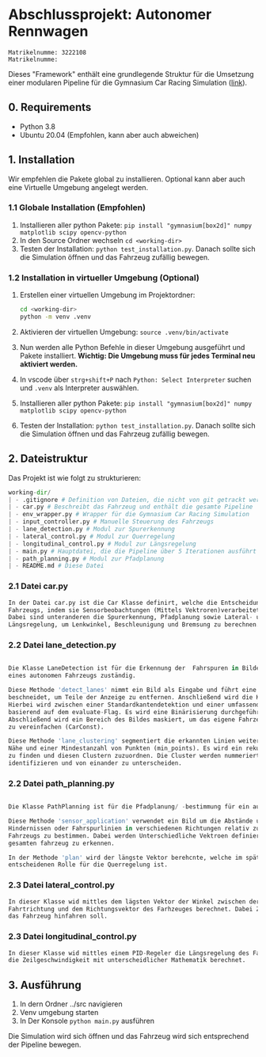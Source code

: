 # Abschlussprojekt: Autonomer Rennwagen

```
Matrikelnumme: 3222108
Matrikelnumme: 

```

Dieses "Framework" enthält eine grundlegende Struktur für die Umsetzung einer modularen Pipeline für die Gymnasium Car Racing Simulation ([link](https://gymnasium.farama.org/environments/box2d/car_racing/)).

## 0. Requirements

- Python 3.8
- Ubuntu 20.04 (Empfohlen, kann aber auch abweichen)

## 1. Installation

Wir empfehlen die Pakete global zu installieren. Optional kann aber auch eine Virtuelle Umgebung angelegt werden.

### 1.1 Globale Installation (Empfohlen)

1. Installieren aller python Pakete: `pip install "gymnasium[box2d]" numpy matplotlib scipy opencv-python`
2. In den Source Ordner wechseln `cd <working-dir>`
3. Testen der Installation: `python test_installation.py`. Danach sollte sich die Simulation öffnen und das Fahrzeug zufällig bewegen.

### 1.2 Installation in virtueller Umgebung (Optional)

1. Erstellen einer virtuellen Umgebung im Projektordner:

    ```bash
    cd <working-dir>
    python -m venv .venv
    ```

2. Aktivieren der virtuellen Umgebung: `source .venv/bin/activate`
3. Nun werden alle Python Befehle in dieser Umgebung ausgeführt und Pakete installiert.
   **Wichtig: Die Umgebung muss für jedes Terminal neu aktiviert werden.**
4. In vscode über `strg+shift+P` nach `Python: Select Interpreter` suchen und `.venv` als Interpreter auswählen.
5. Installieren aller python Pakete: `pip install "gymnasium[box2d]" numpy matplotlib scipy opencv-python`
6. Testen der Installation: `python test_installation.py`. Danach sollte sich die Simulation öffnen und das Fahrzeug zufällig bewegen.

## 2. Dateistruktur

Das Projekt ist wie folgt zu strukturieren:

```python
working-dir/
| - .gitignore # Definition von Dateien, die nicht von git getrackt werden sollen
| - car.py # Beschreibt das Fahrzeug und enthält die gesamte Pipeline
| - env_wrapper.py # Wrapper für die Gymnasium Car Racing Simulation
| - input_controller.py # Manuelle Steuerung des Fahrzeugs
| - lane_detection.py # Modul zur Spurerkennung
| - lateral_control.py # Modul zur Querregelung
| - longitudinal_control.py # Modul zur Längsregelung
| - main.py # Hauptdatei, die die Pipeline über 5 Iterationen ausführt
| - path_planning.py # Modul zur Pfadplanung
| - README.md # Diese Datei
```
### 2.1 Datei car.py
```python
In der Datei car.py ist die Car Klasse definirt, welche die Entscheidungsfindung eines autonomen 
Fahrzeugs, indem sie Sensorbeobachtungen (Mittels Vektroren)verarbeitet und Fahrentscheidungen trifft. 
Dabei sind unteranderen die Spurerkennung, Pfadplanung sowie Lateral- und 
Längsregelung, um Lenkwinkel, Beschleunigung und Bremsung zu berechnen.
```

### 2.2 Datei lane_detection.py
```python

Die Klasse LaneDetection ist für die Erkennung der  Fahrspuren in Bildern
eines autonomen Fahrzeugs zuständig. 

Diese Methode 'detect_lanes' nimmt ein Bild als Eingabe und führt eine Vorverarbeitung durch, indem sie das Bild 
beschneidet, um Teile der Anzeige zu entfernen. Anschließend wird die Kantenerkennung auf das Bild angewendet. 
Hierbei wird zwischen einer Standardkantendetektion und einer umfassenderen Evaluationsdetektion unterschieden, 
basierend auf dem evaluate-Flag. Es wird eine Binärisierung durchgeführt, um die Kanten hervorzuheben (image > 70).
Abschließend wird ein Bereich des Bildes maskiert, um das eigene Fahrzeug auszublenden und so die Verarbeitung 
zu vereinfachen (CarConst).

Diese Methode 'lane_clustering' segmentiert die erkannten Linien weiter in Cluster, basierend auf ihrer räumlichen 
Nähe und einer Mindestanzahl von Punkten (min_points). Es wird ein rekursiver Ansatz verwendet, um benachbarte Punkte 
zu finden und diesen Clustern zuzuordnen. Die Cluster werden nummeriert, um unterschiedliche Spurlinien zu 
identifizieren und von einander zu unterscheiden.
```

### 2.2 Datei path_planning.py
```python

Die Klasse PathPlanning ist für die Pfadplanung/ -bestimmung für ein autonomes Fahrzeugsystem zuständig. 

Diese Methode 'sensor_application' verwendet ein Bild um die Abstände und Richtungen zu potenziellen 
Hindernissen oder Fahrspurlinien in verschiedenen Richtungen relativ zur aktuellen Position des 
Fahrzeugs zu bestimmen. Dabei werden Unterschiedliche Vektroen definiert, um die Umgebung des 
gesamten fahrzeug zu erkennen. 

In der Methode 'plan' wird der längste Vektor berehcnte, welche im späteren Verlauf eine 
entscheidenen Rolle für die Querregelung ist. 
```

### 2.3 Datei lateral_control.py
```python
In dieser Klasse wid mittles dem lägsten Vektor der Winkel zwischen der 
Fahrtrichtung und dem Richtungsvektor des Farhzeuges berechnet. Dabei Zeigt der längste Vektro, wo 
das Fahrzeug hinfahren soll.
```


### 2.3 Datei longitudinal_control.py
```python
In dieser Klasse wid mittles einem PID-Regeler die Längsregelung des Fahrzeuges gesteuert. Dabei wird 
die Zeilgeschwindigkeit mit unterscheidlicher Mathematik berechnet. 
```


## 3. Ausführung
1. In dern Ordner ../src navigieren 
2. Venv umgebung starten 
2. In Der Konsole  `python main.py` ausführen 

Die Simulation wird sich öffnen und das Fahrzeug wird sich entsprechend 
der Pipeline bewegen. 

